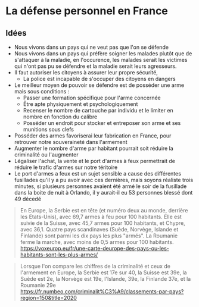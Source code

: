 # La défense personnel en France

## Idées

- Nous vivons dans un pays qui ne veut pas que l'on se défende
- Nous vivons dans un pays qui préfère soigner les malades plutôt que de s'attaquer à la maladie, en l'occurence, les malades serait les victimes qui n'ont pas pu se défendre et la maladie serait leurs agresseurs.
- Il faut autoriser les citoyens à assurer leur propre sécurité,
	- La police est incapable de s'occuper des citoyens en dangers
- Le meilleur moyen de pouvoir se défendre est de posséder une arme mais sous conditions :
	- Passer une formation spécifique pour l'arme concernée
	- Être apte physiquement et psychologiquement
	- Recenser le nombre de cartouche par individu et le limiter en nombre en fonction du calibre
	- Posséder un endroit pour stocker et entreposer son arme et ses munitions sous clefs
- Posséder des armes favoriserai leur fabrication en France, pour retrouver notre souveraineté dans l'armement
- Augmenter le nombre d'arme par habitant pourrait soit réduire la criminalité ou l'augmenter
- Légaliser l'achat, la vente et le port d'armes à feux permettrait de réduire le trafic d'armes sur notre téritoire
- Le port d'armes a feux est un sujet sensible a cause des différentes fusillades qu'il y a pu avoir avec ces dernières, mais soyons réaliste trois minutes, si plusieurs personnes avaient été armé le soir de la fusillade dans la boite de nuit à Orlando, il  y aurait-il eu 53 personnes blessé dont 49 décedé

>En Europe, la Serbie est en tête (et numéro deux au monde, derrière les Etats-Unis), avec 69,7 armes à feu pour 100 habitants. Elle est suivie de la Suisse, avec 45,7 armes pour 100 habitants, et Chypre, avec 36,1. Quatre pays scandinaves (Suède, Norvège, Islande et Finlande) sont parmi les dix pays les plus "armés". La Roumanie ferme la marche, avec moins de 0,5 armes pour 100 habitants.
https://voxeurop.eu/fr/une-carte-deurope-des-pays-ou-les-habitants-sont-les-plus-armes/

> Lorsque l'on compare les chiffres de la criminalité et ceux de l'armement en Europe, la Serbie est 17e sur 40, la Suisse est 39e, la Suède est 2e, la Norvège est 19e, l'Islande, 39e, la Finlande 37e, et la Roumanie 29e
https://fr.numbeo.com/criminalit%C3%A9/classements-par-pays?region=150&title=2020
